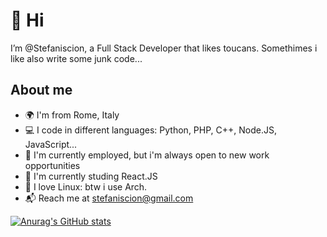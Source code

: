 # 👋 Hi

I’m @Stefaniscion, a Full Stack Developer that likes toucans.
Somethimes i like also write some junk code...

## About me

- 🌍 I'm from Rome, Italy
- 💻 I code in different languages: Python, PHP, C++, Node.JS, JavaScript...
- 💼 I'm currently employed, but i'm always open to new work opportunities
- 🌱 I'm currently studing React.JS
- 🐧 I love Linux: btw i use Arch.
- 📬 Reach me at stefaniscion@gmail.com

[![Anurag's GitHub stats](https://github-readme-stats.vercel.app/api?username=stefaniscion)](https://github.com/anuraghazra/github-readme-stats)

